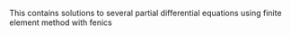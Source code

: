 This contains solutions to several partial differential equations using finite element method with fenics
